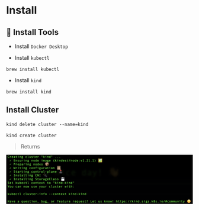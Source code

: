 # Install

## :toolbox: Install Tools

* Install `Docker Desktop`

* Install `kubectl`
```
brew install kubectl
```

* Install `kind`

```
brew install kind
```

## Install Cluster

```
kind delete cluster --name=kind
```

```
kind create cluster
```
> Returns

<img src="../images/kind-kind.png" width=900 > </img>
